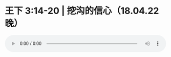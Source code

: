 # 王下 3:14-20 | 挖沟的信心（18.04.22晚） 

<audio style="width: 100%;" preload="false" controls controlslist="nodownload"><source src="//file.simai.life/audio/mp3/old/24556.mp3" type="audio/mpeg">Your browser does not support the audio element.</audio>


